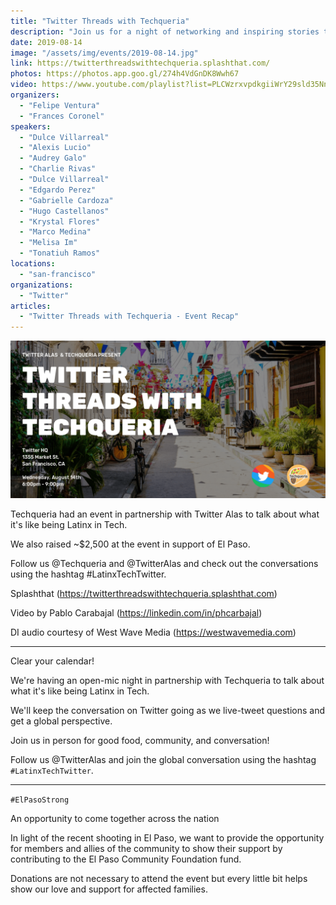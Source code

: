 ```yaml
---
title: "Twitter Threads with Techqueria"
description: "Join us for a night of networking and inspiring stories told by Latinx in Tech hosted by Twitter."
date: 2019-08-14
image: "/assets/img/events/2019-08-14.jpg"
link: https://twitterthreadswithtechqueria.splashthat.com/
photos: https://photos.app.goo.gl/274h4VdGnDK8Wwh67
video: https://www.youtube.com/playlist?list=PLCWzrxvpdkgiiWrY29sld35Nnf-i52JZm
organizers:
  - "Felipe Ventura"
  - "Frances Coronel"
speakers:
  - "Dulce Villarreal"
  - "Alexis Lucio"
  - "Audrey Galo"
  - "Charlie Rivas"
  - "Dulce Villarreal"
  - "Edgardo Perez"
  - "Gabrielle Cardoza"
  - "Hugo Castellanos"
  - "Krystal Flores"
  - "Marco Medina"
  - "Melisa Im"
  - "Tonatiuh Ramos"
locations:
  - "san-francisco"
organizations:
  - "Twitter"
articles:
  - "Twitter Threads with Techqueria - Event Recap"
---
```


![Twitter Threads](/assets/img/events/2019-08-14-twitter.png)

Techqueria had an event in partnership with Twitter Alas to talk about what it's like being Latinx in Tech.

We also raised ~\$2,500 at the event in support of El Paso.

Follow us @Techqueria and @TwitterAlas and check out the conversations using the hashtag #LatinxTechTwitter.

Splashthat (https://twitterthreadswithtechqueria.splashthat.com)

Video by Pablo Carabajal (https://linkedin.com/in/phcarbajal)

DI audio courtesy of West Wave Media (https://westwavemedia.com)

---

Clear your calendar!

We're having an open-mic night in partnership with Techqueria to talk about what it's like being Latinx in Tech.

We'll keep the conversation on Twitter going as we live-tweet questions and get a global perspective.

Join us in person for good food, community, and conversation!

Follow us @TwitterAlas and join the global conversation using the hashtag `#LatinxTechTwitter`.

---

`#ElPasoStrong`

An opportunity to come together across the nation

In light of the recent shooting in El Paso, we want to provide the opportunity for members and allies of the community to show their support by contributing to the El Paso Community Foundation fund.

Donations are not necessary to attend the event but every little bit helps show our love and support for affected families.
